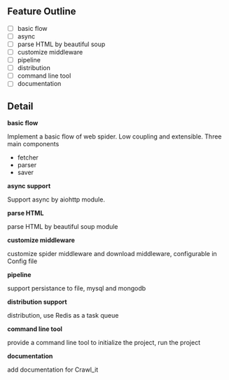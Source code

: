 ## Feature Outline
- [ ] basic flow
- [ ] async
- [ ] parse HTML by beautiful soup 
- [ ] customize middleware
- [ ] pipeline
- [ ] distribution
- [ ] command line tool
- [ ] documentation

## Detail
**basic flow**

Implement a basic flow of web spider. Low coupling and extensible. 
Three main components

* fetcher
* parser
* saver

**async support**

Support async by aiohttp module.
	
**parse HTML**

parse HTML by beautiful soup module

**customize middleware**

customize spider middleware and download middleware, configurable in Config file

**pipeline**

support persistance to file, mysql and mongodb

**distribution support**

distribution, use Redis as a task queue

**command line tool**

provide a command line tool to initialize the project, run the project

**documentation**

add documentation for Crawl_it 